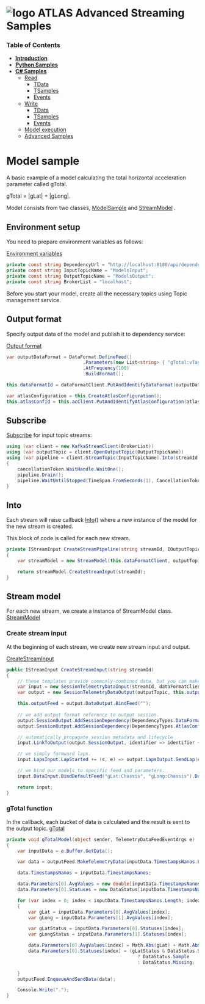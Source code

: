# ![logo](../branding.png) ATLAS Advanced Streaming Samples

### Table of Contents
<!--ts-->
- [**Introduction**](../README.md)<br>
- [**Python Samples**](../python/README.md)<br>
- [**C# Samples**](README.md)<br>
  - [Read](read.md#basic-samples-of-read)
    - [TData](read.md#telemetry-data)
    - [TSamples](read.md#telemetry-samples)
    - [Events](read.md#events)
  - [Write](write.md#basic-samples-of-write)
    - [TData](write.md#telemetry-data)
    - [TSamples](write.md#telemetry-samples)
    - [Events](write.md#events)
  - [Model execution](model.md#model-sample)
  - [Advanced Samples](advanced.md#advanced-samples)
<!--te-->

# Model sample

A basic example of a model calculating the total horizontal acceleration parameter called gTotal. 

gTotal = |gLat| + |gLong|. 

Model consists from two classes, [ModelSample](https://github.com/mat-docs/mtap-docs/tree/master/AAS/2020.1/csharp/src/MAT.OCS.Streaming.Samples/Samples/Models/ModelSample.cs) and [StreamModel](https://github.com/mat-docs/mtap-docs/tree/master/AAS/2020.1/csharp/src/MAT.OCS.Streaming.Samples/Samples/Models/StreamModel.cs)
.
## Environment setup
You need to prepare environment variables as follows:

[Environment variables](https://github.com/mat-docs/mtap-docs/tree/master/AAS/2020.1/csharp/src/MAT.OCS.Streaming.Samples/Samples/Models/ModelSample.cs#L17-L20)
```cs
private const string DependencyUrl = "http://localhost:8180/api/dependencies/";
private const string InputTopicName = "ModelsInput";
private const string OutputTopicName = "ModelsOutput";
private const string BrokerList = "localhost";
```

Before you start your model, create all the necessary topics using Topic management service.

## Output format 
Specify output data of the model and publish it to dependency service:

[Output format](https://github.com/mat-docs/mtap-docs/tree/master/AAS/2020.1/csharp/src/MAT.OCS.Streaming.Samples/Samples/Models/ModelSample.cs#L37-L47)
```cs
var outputDataFormat = DataFormat.DefineFeed()
                            .Parameters(new List<string> { "gTotal:vTag" })
                            .AtFrequency(100)
                            .BuildFormat();

this.dataFormatId = dataFormatClient.PutAndIdentifyDataFormat(outputDataFormat);

var atlasConfiguration = this.CreateAtlasConfiguration();
this.atlasConfId = this.acClient.PutAndIdentifyAtlasConfiguration(atlasConfiguration);
```
## Subscribe
[Subscribe](https://github.com/mat-docs/mtap-docs/tree/master/AAS/2020.1/csharp/src/MAT.OCS.Streaming.Samples/Samples/Models/ModelSample.cs#L49-L58) for input topic streams:

```cs
using (var client = new KafkaStreamClient(BrokerList))
using (var outputTopic = client.OpenOutputTopic(OutputTopicName))
using (var pipeline = client.StreamTopic(InputTopicName).Into(streamId => this.CreateStreamPipeline(streamId, outputTopic)))
{
    cancellationToken.WaitHandle.WaitOne();
    pipeline.Drain();
    pipeline.WaitUntilStopped(TimeSpan.FromSeconds(1), CancellationToken.None);
}
```

## Into
Each stream will raise callback [Into](https://github.com/mat-docs/mtap-docs/tree/master/AAS/2020.1/csharp/src/MAT.OCS.Streaming.Samples/Samples/Models/ModelSample.cs#L61-L66)() where a new instance of the model for the new stream is created.

This block of code is called for each new stream. 

```cs
private IStreamInput CreateStreamPipeline(string streamId, IOutputTopic outputTopic)
{
    var streamModel = new StreamModel(this.dataFormatClient, outputTopic, this.dataFormatId, this.atlasConfId);

    return streamModel.CreateStreamInput(streamId);
}
```

## Stream model
For each new stream, we create a instance of StreamModel class.
[StreamModel](https://github.com/mat-docs/mtap-docs/tree/master/AAS/2020.1/csharp/src/MAT.OCS.Streaming.Samples/Samples/Models/StreamModel.cs)

### Create stream input
At the beginning of each stream, we create new stream input and output.

[CreateStreamInput](https://github.com/mat-docs/mtap-docs/tree/master/AAS/2020.1/csharp/src/MAT.OCS.Streaming.Samples/Samples/Models/StreamModel.cs#L25-L51)

```cs
public IStreamInput CreateStreamInput(string streamId)
{
    // these templates provide commonly-combined data, but you can make your own
    var input = new SessionTelemetryDataInput(streamId, dataFormatClient);
    var output = new SessionTelemetryDataOutput(outputTopic, this.outputDataFormatId, dataFormatClient);

    this.outputFeed = output.DataOutput.BindFeed("");
    
    // we add output format reference to output session.
    output.SessionOutput.AddSessionDependency(DependencyTypes.DataFormat, this.outputDataFormatId);
    output.SessionOutput.AddSessionDependency(DependencyTypes.AtlasConfiguration, this.outputAtlasConfId);

    // automatically propagate session metadata and lifecycle
    input.LinkToOutput(output.SessionOutput, identifier => identifier + "_Models");

    // we simply formward laps.
    input.LapsInput.LapStarted += (s, e) => output.LapsOutput.SendLap(e.Lap);

    // we bind our models to specific feed and parameters.
    input.DataInput.BindDefaultFeed("gLat:Chassis", "gLong:Chassis").DataBuffered += this.gTotalModel;

    return input;
}
```
### gTotal function
In the callback, each bucket of data is calculated and the result is sent to the output topic.
[gTotal ](https://github.com/mat-docs/mtap-docs/tree/master/AAS/2020.1/csharp/src/MAT.OCS.Streaming.Samples/Samples/Models/StreamModel.cs#L53-L85)

```cs
private void gTotalModel(object sender, TelemetryDataFeedEventArgs e)
{
    var inputData = e.Buffer.GetData();

    var data = outputFeed.MakeTelemetryData(inputData.TimestampsNanos.Length, inputData.EpochNanos);

    data.TimestampsNanos = inputData.TimestampsNanos;

    data.Parameters[0].AvgValues = new double[inputData.TimestampsNanos.Length];
    data.Parameters[0].Statuses = new DataStatus[inputData.TimestampsNanos.Length];

    for (var index = 0; index < inputData.TimestampsNanos.Length; index++)
    {
        var gLat = inputData.Parameters[0].AvgValues[index];
        var gLong = inputData.Parameters[1].AvgValues[index];

        var gLatStatus = inputData.Parameters[0].Statuses[index];
        var gLongStatus = inputData.Parameters[1].Statuses[index];

        data.Parameters[0].AvgValues[index] = Math.Abs(gLat) + Math.Abs(gLong);
        data.Parameters[0].Statuses[index] = (gLatStatus & DataStatus.Sample) > 0 && (gLongStatus & DataStatus.Sample) > 0
                                                ? DataStatus.Sample
                                                : DataStatus.Missing;

    }
    outputFeed.EnqueueAndSendData(data);

    Console.Write(".");
}
```
